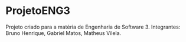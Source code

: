 # ProjetoENG3
Projeto criado para a matéria de Engenharia de Software 3.
Integrantes: Bruno Henrique, Gabriel Matos, Matheus Vilela.
